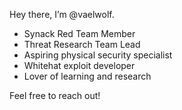Hey there, I’m @vaelwolf. 
- Synack Red Team Member
- Threat Research Team Lead
- Aspiring physical security specialist
- Whitehat exploit developer
- Lover of learning and research

Feel free to reach out!
